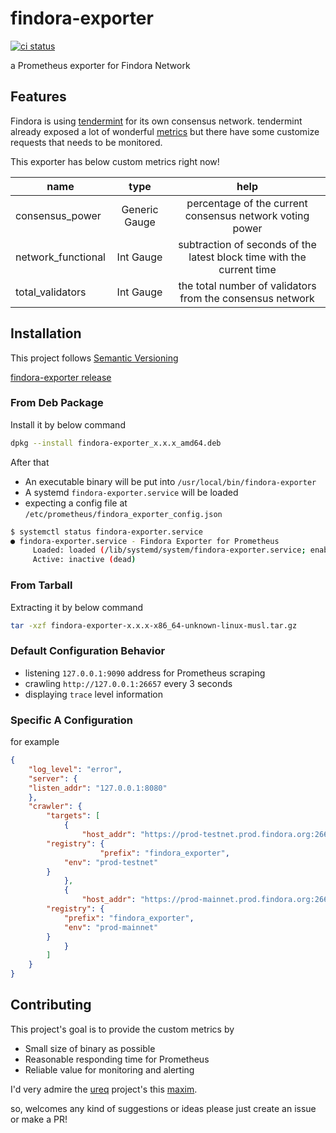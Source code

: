 # findora-exporter
[![ci status](https://github.com/FindoraNetwork/findora-exporter/actions/workflows/main.yml/badge.svg?branch=main)](https://github.com/FindoraNetwork/findora-exporter/actions)

a Prometheus exporter for Findora Network

## Features
Findora is using [tendermint] for its own consensus network. tendermint already exposed a lot of wonderful [metrics] but there have some customize requests that needs to be monitored.

[tendermint]: https://tendermint.com/
[metrics]: https://docs.tendermint.com/master/nodes/metrics.html

This exporter has below custom metrics right now!

| name | type | help |
| - | :-: | :-: |
| consensus_power | Generic Gauge | percentage of the current consensus network voting power |
| network_functional | Int Gauge | subtraction of seconds of the latest block time with the current time |
| total_validators | Int Gauge | the total number of validators from the consensus network |

## Installation

This project follows [Semantic Versioning]

[findora-exporter release]

### From Deb Package

Install it by below command

```bash
dpkg --install findora-exporter_x.x.x_amd64.deb
```

After that
* An executable binary will be put into `/usr/local/bin/findora-exporter`
* A systemd `findora-exporter.service` will be loaded
* expecting a config file at `/etc/prometheus/findora_exporter_config.json`

```bash
$ systemctl status findora-exporter.service
● findora-exporter.service - Findora Exporter for Prometheus
     Loaded: loaded (/lib/systemd/system/findora-exporter.service; enabled; vendor preset: enabled)
     Active: inactive (dead)
```

### From Tarball
Extracting it by below command

```bash
tar -xzf findora-exporter-x.x.x-x86_64-unknown-linux-musl.tar.gz
```

### Default Configuration Behavior

* listening `127.0.0.1:9090` address for Prometheus scraping
* crawling `http://127.0.0.1:26657` every 3 seconds
* displaying `trace` level information

### Specific A Configuration

for example
```json
{
    "log_level": "error",
    "server": {
	"listen_addr": "127.0.0.1:8080"
    },
    "crawler": {
        "targets": [
            {
                "host_addr": "https://prod-testnet.prod.findora.org:26657",
		"registry": {
                    "prefix": "findora_exporter",
		    "env": "prod-testnet"
		}
            },
            {
                "host_addr": "https://prod-mainnet.prod.findora.org:26657",
		"registry": {
		    "prefix": "findora_exporter",
		    "env": "prod-mainnet"
		}
            }
        ]
    }
}
```

[Semantic Versioning]: https://semver.org/#semantic-versioning-200
[findora-exporter release]:https://github.com/FindoraNetwork/findora-exporter/releases

## Contributing
This project's goal is to provide the custom metrics by
* Small size of binary as possible
* Reasonable responding time for Prometheus
* Reliable value for monitoring and alerting

I'd very admire the [ureq] project's this [maxim].

so, welcomes any kind of suggestions or ideas please just create an issue or make a PR!

[ureq]: https://github.com/algesten/ureq
[maxim]: https://github.com/algesten/ureq#blocking-io-for-simplicity
